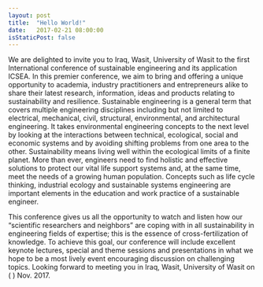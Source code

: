 ```yaml
---
layout: post
title:  "Hello World!"
date:   2017-02-21 08:00:00
isStaticPost: false
---
```


<div class="justify-text">We are delighted to invite you to Iraq, Wasit, University of Wasit to the first International conference of sustainable engineering and its application ICSEA. In this premier conference, we aim to bring and offering a unique opportunity to academia, industry practitioners and entrepreneurs alike to share their latest research, information, ideas and products relating to sustainability and resilience.
Sustainable engineering is a general term that covers multiple engineering disciplines including but not limited to electrical, mechanical, civil, structural, environmental, and architectural engineering. It takes environmental engineering concepts to the next level by looking at the interactions between technical, ecological, social and economic systems and by avoiding shifting problems from one area to the other.
Sustainability means living well within the ecological limits of a finite planet. More than ever, engineers need to find holistic and effective solutions to protect our vital life support systems and, at the same time, meet the needs of a growing human population.
Concepts such as life cycle thinking, industrial ecology and sustainable systems engineering are important elements in the education and work practice of a sustainable engineer.

This conference gives us all the opportunity to watch and listen how our “scientific researchers and neighbors” are coping with in all sustainability in engineering fields of expertise; this is the essence of cross-fertilization of knowledge. To achieve this goal, our conference will include excellent keynote lectures, special and theme sessions and presentations in what we hope to be a most lively event encouraging discussion on challenging topics.
Looking forward to meeting you in Iraq, Wasit, University of Wasit on (   )  Nov. 2017. </div>